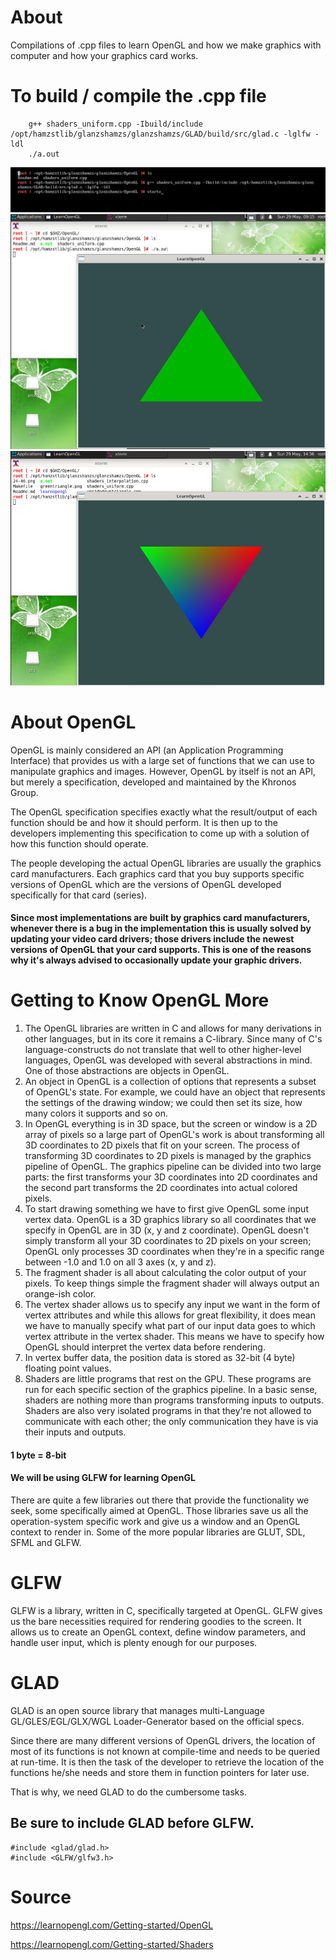 # About
Compilations of .cpp files to learn OpenGL and how we make graphics with computer and how your graphics card works.

# To build / compile the .cpp file
        g++ shaders_uniform.cpp -Ibuild/include /opt/hamzstlib/glanzshamzs/glanzshamzs/GLAD/build/src/glad.c -lglfw -ldl
        ./a.out

![greentriangle](images/24-46.png)
![greentriangle](images/greentriangle.png)
![greentriangle](images/Bildschirmfoto_2022-05-29_21-37-05.png)

# About OpenGL
OpenGL is mainly considered an API (an Application Programming Interface) that provides us with a large set of functions that we can use to manipulate graphics and images. However, OpenGL by itself is not an API, but merely a specification, developed and maintained by the Khronos Group.

The OpenGL specification specifies exactly what the result/output of each function should be and how it should perform. It is then up to the developers implementing this specification to come up with a solution of how this function should operate.

The people developing the actual OpenGL libraries are usually the graphics card manufacturers. Each graphics card that you buy supports specific versions of OpenGL which are the versions of OpenGL developed specifically for that card (series).

#### Since most implementations are built by graphics card manufacturers, whenever there is a bug in the implementation this is usually solved by updating your video card drivers; those drivers include the newest versions of OpenGL that your card supports. This is one of the reasons why it's always advised to occasionally update your graphic drivers. 

# Getting to Know OpenGL More
1. The OpenGL libraries are written in C and allows for many derivations in other languages, but in its core it remains a C-library. Since many of C's language-constructs do not translate that well to other higher-level languages, OpenGL was developed with several abstractions in mind. One of those abstractions are objects in OpenGL. 
2. An object in OpenGL is a collection of options that represents a subset of OpenGL's state. For example, we could have an object that represents the settings of the drawing window; we could then set its size, how many colors it supports and so on. 
3. In OpenGL everything is in 3D space, but the screen or window is a 2D array of pixels so a large part of OpenGL's work is about transforming all 3D coordinates to 2D pixels that fit on your screen. The process of transforming 3D coordinates to 2D pixels is managed by the graphics pipeline of OpenGL. The graphics pipeline can be divided into two large parts: the first transforms your 3D coordinates into 2D coordinates and the second part transforms the 2D coordinates into actual colored pixels. 
4. To start drawing something we have to first give OpenGL some input vertex data. OpenGL is a 3D graphics library so all coordinates that we specify in OpenGL are in 3D (x, y and z coordinate). OpenGL doesn't simply transform all your 3D coordinates to 2D pixels on your screen; OpenGL only processes 3D coordinates when they're in a specific range between -1.0 and 1.0 on all 3 axes (x, y and z). 
5. The fragment shader is all about calculating the color output of your pixels. To keep things simple the fragment shader will always output an orange-ish color. 
6. The vertex shader allows us to specify any input we want in the form of vertex attributes and while this allows for great flexibility, it does mean we have to manually specify what part of our input data goes to which vertex attribute in the vertex shader. This means we have to specify how OpenGL should interpret the vertex data before rendering. 
7. In vertex buffer data, the position data is stored as 32-bit (4 byte) floating point values.
8. Shaders are little programs that rest on the GPU. These programs are run for each specific section of the graphics pipeline. In a basic sense, shaders are nothing more than programs transforming inputs to outputs. Shaders are also very isolated programs in that they're not allowed to communicate with each other; the only communication they have is via their inputs and outputs. 

#### 1 byte = 8-bit

#### We will be using GLFW for learning OpenGL
There are quite a few libraries out there that provide the functionality we seek, some specifically aimed at OpenGL. Those libraries save us all the operation-system specific work and give us a window and an OpenGL context to render in. Some of the more popular libraries are GLUT, SDL, SFML and GLFW. 

# GLFW
GLFW is a library, written in C, specifically targeted at OpenGL. GLFW gives us the bare necessities required for rendering goodies to the screen. It allows us to create an OpenGL context, define window parameters, and handle user input, which is plenty enough for our purposes. 

# GLAD
GLAD is an open source library that manages multi-Language GL/GLES/EGL/GLX/WGL Loader-Generator based on the official specs.

Since there are many different versions of OpenGL drivers, the location of most of its functions is not known at compile-time and needs to be queried at run-time. It is then the task of the developer to retrieve the location of the functions he/she needs and store them in function pointers for later use. 

That is why, we need GLAD to do the cumbersome tasks.

## Be sure to include GLAD before GLFW. 
    
    #include <glad/glad.h>
    #include <GLFW/glfw3.h>
    
# Source
https://learnopengl.com/Getting-started/OpenGL

https://learnopengl.com/Getting-started/Shaders
